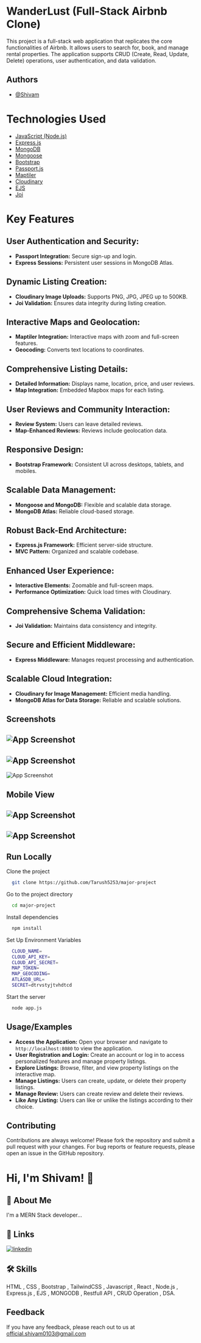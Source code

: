 
# WanderLust (Full-Stack Airbnb Clone)

This project is a full-stack web application that replicates the core functionalities of Airbnb. It allows users to search for, book, and manage rental properties. The application supports CRUD (Create, Read, Update, Delete) operations, user authentication, and data validation.






## Authors

- [@Shivam](https://www.github.com/shivam-r1)

# Technologies Used

 - [JavaScript (Node.js)]()
 - [Express.js]()
 - [MongoDB]()
 - [Mongoose]()
 - [Bootstrap]()
 - [Passport.js]()
 - [Maptiler]()
 - [Cloudinary]()
 - [EJS]()
 - [Joi]()





# Key Features

## User Authentication and Security:
- **Passport Integration:** Secure sign-up and login.
- **Express Sessions:** Persistent user sessions in MongoDB Atlas.

## Dynamic Listing Creation:
- **Cloudinary Image Uploads:** Supports PNG, JPG, JPEG up to 500KB.
- **Joi Validation:** Ensures data integrity during listing creation.

## Interactive Maps and Geolocation:
- **Maptiler Integration:** Interactive maps with zoom and full-screen features.
- **Geocoding:** Converts text locations to coordinates.

## Comprehensive Listing Details:
- **Detailed Information:** Displays name, location, price, and user reviews.
- **Map Integration:** Embedded Mapbox maps for each listing.

## User Reviews and Community Interaction:
- **Review System:** Users can leave detailed reviews.
- **Map-Enhanced Reviews:** Reviews include geolocation data.

## Responsive Design:
- **Bootstrap Framework:** Consistent UI across desktops, tablets, and mobiles.

## Scalable Data Management:
- **Mongoose and MongoDB:** Flexible and scalable data storage.
- **MongoDB Atlas:** Reliable cloud-based storage.

## Robust Back-End Architecture:
- **Express.js Framework:** Efficient server-side structure.
- **MVC Pattern:** Organized and scalable codebase.

## Enhanced User Experience:
- **Interactive Elements:** Zoomable and full-screen maps.
- **Performance Optimization:** Quick load times with Cloudinary.

## Comprehensive Schema Validation:
- **Joi Validation:** Maintains data consistency and integrity.

## Secure and Efficient Middleware:
- **Express Middleware:** Manages request processing and authentication.

## Scalable Cloud Integration:
- **Cloudinary for Image Management:** Efficient media handling.
- **MongoDB Atlas for Data Storage:** Reliable and scalable solutions.


## Screenshots

![App Screenshot](https://res.cloudinary.com/dnd5xffi3/image/upload/v1721544685/Wanderlust_Dev/pk28nivguteq1b5epbvj.jpg)
---
![App Screenshot](https://res.cloudinary.com/dnd5xffi3/image/upload/v1721544598/Wanderlust_Dev/cohnyqtaejlpjukrksrf.jpg)
---
![App Screenshot](https://res.cloudinary.com/dnd5xffi3/image/upload/v1721544493/Wanderlust_Dev/z7l13auw36of3jrpbvlg.jpg)

## Mobile View
![App Screenshot](https://res.cloudinary.com/dnd5xffi3/image/upload/v1721544826/Wanderlust_Dev/dthfqwyid37adxmvfzwi.jpg)
---
![App Screenshot](https://res.cloudinary.com/dnd5xffi3/image/upload/v1721544856/Wanderlust_Dev/wk91k8wfuxqxzi178nk9.jpg)
---






## Run Locally

Clone the project

```bash
  git clone https://github.com/Tarush5253/major-project
```

Go to the project directory

```bash
  cd major-project
```

Install dependencies

```bash
  npm install
```
Set Up Environment Variables

```bash
  CLOUD_NAME=
  CLOUD_API_KEY=
  CLOUD_API_SECRET=
  MAP_TOKEN=
  MAP_GEOCODING=
  ATLASDB_URL=
  SECRET=dtrvstyjtvhdtcd
```

Start the server

```bash
  node app.js
```


## Usage/Examples

- **Access the Application:** Open your browser and navigate to `http://localhost:8080` to view the application.
- **User Registration and Login:** Create an account or log in to access personalized features and manage property listings.
- **Explore Listings:** Browse, filter, and view property listings on the interactive map.
- **Manage Listings:** Users can create, update, or delete their property listings.
- **Manage Review:** Users can create review and delete their reviews.
- **Like Any Listing:** Users can like or unlike the listings according to their choice.


## Contributing

Contributions are always welcome!
Please fork the repository and submit a pull request with your changes. For bug reports or feature requests, please open an issue in the GitHub repository.


# Hi, I'm Shivam! 👋


## 🚀 About Me
I'm a MERN Stack developer...


## 🔗 Links
[![linkedin](https://img.shields.io/badge/linkedin-0A66C2?style=for-the-badge&logo=linkedin&logoColor=white)](https://www.linkedin.com/in/shivam-dtu/)


## 🛠 Skills
HTML , CSS , Bootstrap , TailwindCSS , Javascript , React , Node.js , Express.js , EJS , MONGODB , Restfull API , CRUD Operation , DSA.



## Feedback

If you have any feedback, please reach out to us at official.shivam0103@gmail.com

